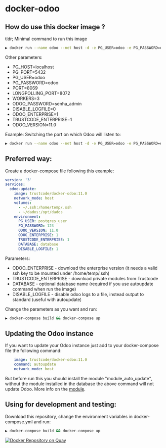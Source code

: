 # docker-odoo

How do use this docker image ?
---------------------

tldr; Minimal command to run this image

```bash
▶ docker run --name odoo --net host -d -e PG_USER=odoo -e PG_PASSWORD=odoo trustcode/docker-odoo:11.0
```

Other parameters:

* PG_HOST=localhost
* PG_PORT=5432
* PG_USER=odoo
* PG_PASSWORD=odoo
* PORT=8069
* LONGPOLLING_PORT=8072
* WORKERS=3
* ODOO_PASSWORD=senha_admin
* DISABLE_LOGFILE=0
* ODOO_ENTERPRISE=1
* TRUSTCODE_ENTERPRISE=1
* ODOO_VERSION=11.0

Example: Switching the port on which Odoo will listen to:

```bash
▶ docker run --name odoo --net host -d -e PG_USER=odoo -e PG_PASSWORD=odoo -e PORT=8050 trustcode/docker-odoo:11.0
```

Preferred way:
---------------------

Create a docker-compose file following this example:
```yaml
version: '3'
services:
  odoo-update:
    image: trustcode/docker-odoo:11.0
    network_mode: host
    volumes:
      - ~/.ssh:/home/temp/.ssh
      - ~/dados:/opt/dados
    environment:
      PG_USER: postgres_user
      PG_PASSWORD: 123
      ODOO_VERSION: 11.0
      ODOO_ENTERPRISE: 1
      TRUSTCODE_ENTERPRISE: 1
      DATABASE: database
      DISABLE_LOGFILE: 1
```

Parameters:

- ODOO_ENTERPRISE - download the enterprise version (it needs a valid ssh key to be mounted under /home/temp/.ssh)
- TRUSTCODE_ENTERPRISE - download private modules from Trustcode
- DATABASE - optional database name (required if you use autoupdate command when run the image)
- DISABLE_LOGFILE - disable odoo logs to a file, instead output to standard (useful with autoupdate)

Change the parameters as you want and run:
```bash
▶ docker-compose build && docker-compose up
```

Updating the Odoo instance
----------------------------------

If you want to update your Odoo instance just add to your docker-compose file the following command:
```yaml
    image: trustcode/docker-odoo:11.0
    command: autoupdate
    network_mode: host
```
But before run this you should install the module "module_auto_update", without the module installed in the database the above command will not update Odoo. More info on the [module](https://github.com/OCA/server-tools/tree/11.0/module_auto_update).


Using for development and testing:
-----------------------------------

Download this repository, change the environment variables in docker-compose.yml and run:
```bash
▶ docker-compose build && docker-compose up
```


[![Docker Repository on Quay](https://quay.io/repository/danimaribeiro/docker-odoo/status "Docker Repository on Quay")](https://quay.io/repository/danimaribeiro/docker-odoo)
